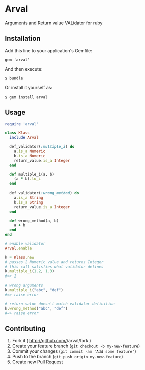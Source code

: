 # Arval

Arguments and Return value VALidator for ruby

## Installation

Add this line to your application's Gemfile:

    gem 'arval'

And then execute:

    $ bundle

Or install it yourself as:

    $ gem install arval

## Usage

```ruby
require 'arval'

class Klass
  include Arval

  def_validator(:multiple_i) do
    a.is_a Numeric
    b.is_a Numeric
    return_value.is_a Integer
  end

  def multiple_i(a, b)
    (a * b).to_i
  end

  def_validator(:wrong_method) do
    a.is_a String
    b.is_a String
    return_value.is_a Integer
  end

  def wrong_method(a, b)
    a + b
  end
end

# enable validator
Arval.enable

k = Klass.new
# passes 2 Numeric value and returns Integer
# this call satisfies what validator defines
k.multiple_i(1.2, 1.3)
#=> 1

# wrong arguments
k.multiple_i("abc", "def")
#=> raise error

# return value doesn't match validator definition
k.wrong_method("abc", "def")
#=> raise error
```

## Contributing

1. Fork it ( http://github.com/<my-github-username>/arval/fork )
2. Create your feature branch (`git checkout -b my-new-feature`)
3. Commit your changes (`git commit -am 'Add some feature'`)
4. Push to the branch (`git push origin my-new-feature`)
5. Create new Pull Request
